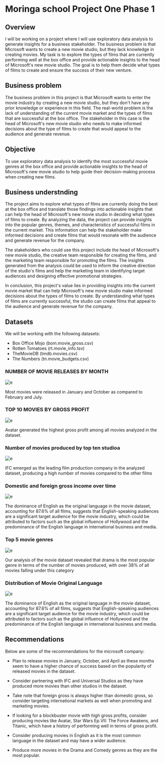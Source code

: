 # Moringa school Project One Phase 1


## Overview

I will be working on a project where I will use exploratory data analysis to generate insights for a business stakeholder. The business problem is that Microsoft wants to create a new movie studio, but they lack knowledge in creating movies. My task is to explore the types of films that are currently performing well at the box office and provide actionable insights to the head of Microsoft's new movie studio. The goal is to help them decide what types of films to create and ensure the success of their new venture.

## Business problem 
The business problem in this project is that Microsoft wants to enter the movie industry by creating a new movie studio, but they don't have any prior knowledge or experience in this field. The real-world problem is the lack of understanding of the current movie market and the types of films that are successful at the box office. The stakeholder in this case is the head of Microsoft's new movie studio who needs to make informed decisions about the type of films to create that would appeal to the audience and generate revenue.

## Objective
To use exploratory data analysis to identify the most successful movie genres at the box office and provide actionable insights to the head of Microsoft's new movie studio to help guide their decision-making process when creating new films.

## Business understnding
The project aims to explore what types of films are currently doing the best at the box office and translate those findings into actionable insights that can help the head of Microsoft's new movie studio in deciding what types of films to create. By analyzing the data, the project can provide insights into the popular genres, themes, and characteristics of successful films in the current market. This information can help the stakeholder make informed decisions and create films that would resonate with the audience and generate revenue for the company.

The stakeholders who could use this project include the head of Microsoft's new movie studio, the creative team responsible for creating the films, and the marketing team responsible for promoting the films. The insights generated from the analysis could be used to inform the creative direction of the studio's films and help the marketing team in identifying target audiences and designing effective promotional strategies.

In conclusion, this project's value lies in providing insights into the current movie market that can help Microsoft's new movie studio make informed decisions about the types of films to create. By understanding what types of films are currently successful, the studio can create films that appeal to the audience and generate revenue for the company.
## Datasets
We will be working with the following datasets:

* Box Office Mojo (bom.movie_gross.csv)
* Rotten Tomatoes (rt.movie_info.tsv)
* TheMovieDB (tmdb.movies.csv)
* The Numbers (tn.movie_budgets.csv)

### NUMBER OF MOVIE RELEASES BY MONTH
![e](1.PNG)

Most movies were released in January and October as compared to February and July.

### TOP 10 MOVIES BY GROSS PROFIT
![e](2.PNG)

Avatar generated the highest gross profit among all movies analyzed in the dataset.

### Number of movies produced by top ten studioa
![e](3.PNG)

IFC emerged as the leading film production company in the analyzed dataset, producing a high number of movies compared to the other films

### Domestic and foreign gross income over time
![e](4.PNG)

The dominance of English as the original language in the movie dataset, accounting for 87.6% of all films, suggests that English-speaking audiences are a significant target audience for the movie industry, which could be attributed to factors such as the global influence of Hollywood and the predominance of the English language in international business and media.

### Top 5 movie genres
![e](5.PNG)

Our analysis of the movie dataset revealed that drama is the most popular genre in terms of the number of movies produced, with over 38% of all movies falling under this category

### Distribution of Movie Original Language
![e](6.PNG)

The dominance of English as the original language in the movie dataset, accounting for 87.6% of all films, suggests that English-speaking audiences are a significant target audience for the movie industry, which could be attributed to factors such as the global influence of Hollywood and the predominance of the English language in international business and media.


## Recommendations
Below are some of the recommendations for the microsoft company:

* Plan to release movies in January, October, and April as these months seem to have a higher chance of success based on the popularity of released movies in the dataset.

* Consider partnering with IFC and Universal Studios as they have produced more movies than other studios in the dataset.

* Take note that foreign gross is always higher than domestic gross, so consider targeting international markets as well when promoting and marketing movies.

* If looking for a blockbuster movie with high gross profits, consider producing movies like Avatar, Star Wars Ep.VII: The Force Awakens, and Titanic, which have a history of performing well in terms of gross profit.

* Consider producing movies in English as it is the most common language in the dataset and may have a wider audience.

* Produce more movies in the Drama and Comedy genres as they are the most popular.